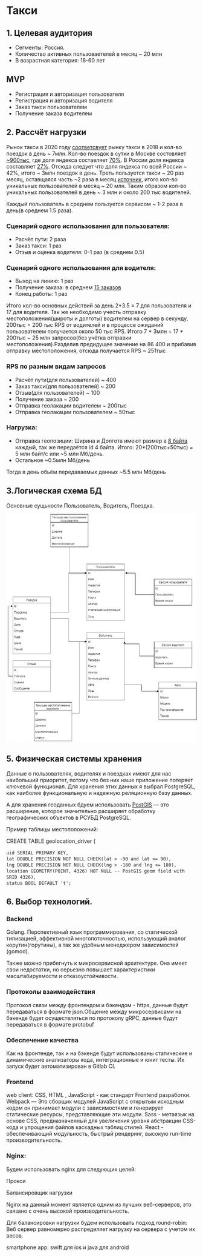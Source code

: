 # Такси
## 1. Целевая аудитория
* Сегменты: Россия.
* Количество активных пользоваетелей в месяц ~ 20  млн
* В возрастная категория: 18-60 лет

## MVP
* Регистрация и авторизация пользователя
* Регистрация и авторизация водителя
* Заказ такси пользователем
* Получение заказа водителем

## 2. Рассчёт нагрузки
Рынок такси в 2020 году [cоответсвует](https://marketing.rbc.ru/articles/12202/#:~:text=%D0%BF%D0%BE%20%D0%B4%D0%B0%D0%BD%D0%BD%D1%8B%D0%BC%20%C2%AB%D0%B0%D0%BD%D0%B0%D0%BB%D0%B8%D0%B7%D0%B0%20%D1%80%D1%8B%D0%BD%D0%BA%D0%B0%20%D1%82%D0%B0%D0%BA%D1%81%D0%B8%20%D0%B2%20%D1%80%D0%BE%D1%81%D1%81%D0%B8%D0%B8%C2%BB%2C%20) рынку такси в 2018 и кол-во поездок в день ~ 7млн. Кол-во поездок в сутки в Москве состовляет [~900тыс](https://ru.wikipedia.org/wiki/%D0%A2%D0%B0%D0%BA%D1%81%D0%B8_%D0%B2_%D0%9C%D0%BE%D1%81%D0%BA%D0%B2%D0%B5#:~:text=890%20%D1%82%D1%8B%D1%81.), где доля яндекса составляет [70%](https://vc.ru/transport/184077-deptrans-moskvy-dolya-yandeks-taksi-v-zakazah-za-sutki-vyrosla-do-70-8-v-noyabre-na-3-bolshe-chem-v-iyune#:~:text=%D0%B4%D0%B5%D0%BF%D1%82%D1%80%D0%B0%D0%BD%D1%81%20%D0%BC%D0%BE%D1%81%D0%BA%D0%B2%D1%8B%3A%20%D0%B4%D0%BE%D0%BB%D1%8F%20%C2%AB%D1%8F%D0%BD%D0%B4%D0%B5%D0%BA%D1%81.%D1%82%D0%B0%D0%BA%D1%81%D0%B8%C2%BB%20%D0%B2%20%D0%B7%D0%B0%D0%BA%D0%B0%D0%B7%D0%B0%D1%85%20%D0%B7%D0%B0%20%D1%81%D1%83%D1%82%D0%BA%D0%B8%20%D0%B2%D1%8B%D1%80%D0%BE%D1%81%D0%BB%D0%B0%20%D0%B4%D0%BE%2070%2C8%25%20%D0%B2%20%D0%BD%D0%BE%D1%8F%D0%B1%D1%80%D0%B5%20%E2%80%94%20%D0%BD%D0%B0%203%25%20%D0%B1%D0%BE%D0%BB%D1%8C%D1%88%D0%B5%2C%20%D1%87%D0%B5%D0%BC%20%D0%B2%20%D0%B8%D1%8E%D0%BD%D0%B5%20). В России доля яндекса составляет [27%](https://www.vedomosti.ru/business/articles/2020/06/11/832466-yandekstaksi-vezet#:~:text=%D1%8F%D0%BD%D0%B4%D0%B5%D0%BA%D1%81.%D1%82%D0%B0%D0%BA%D1%81%D0%B8%C2%BB%20%E2%80%93%20%D0%BA%D1%80%D1%83%D0%BF%D0%BD%D0%B5%D0%B8%D1%88%D0%B8%D0%B8%20%D0%B8%D0%BD%D1%82%D0%B5%D1%80%D0%BD%D0%B5%D1%82-%D1%81%D0%B5%D1%80%D0%B2%D0%B8%D1%81%20%D0%B7%D0%B0%D0%BA%D0%B0%D0%B7%D0%B0%20%D1%82%D0%B0%D0%BA%D1%81%D0%B8%20%D0%B2%20%D1%80%D0%BE%D1%81%D1%81%D0%B8%D0%B8.%20%D0%B0%D0%BD%D0%B0%D0%BB%D0%B8%D1%82%D0%B8%D1%87%D0%B5%D1%81%D0%BA%D0%B8%D0%B8%20%D1%86%D0%B5%D0%BD%D1%82%D1%80%20%D0%BF%D1%80%D0%B8%20%D0%BF%D1%80%D0%B0%D0%B2%D0%B8%D1%82%D0%B5%D0%BB%D1%8C%D1%81%D1%82%D0%B2%D0%B5%20%D1%80%D0%BE%D1%81%D1%81%D0%B8%D0%B8%20%D0%B2%202019%20%D0%B3.%20%D0%BE%D1%86%D0%B5%D0%BD%D0%B8%D0%B2%D0%B0%D0%BB%20%D0%B4%D0%BE%D0%BB%D1%8E%20%D1%8D%D1%82%D0%BE%D0%B3%D0%BE%20%D1%81%D0%B5%D1%80%D0%B2%D0%B8%D1%81%D0%B0%20%D0%BD%D0%B0%20%D1%80%D0%BE%D1%81%D1%81%D0%B8%D0%B8%D1%81%D0%BA%D0%BE%D0%BC%20%D1%80%D1%8B%D0%BD%D0%BA%D0%B5%20%D0%B2%2027%25). Отсюда следует что доля яндекса по всей России ~ 42%, итого ~ 3млн поездок в день. Треть пользуется такси ~ 20 раз месяц, оставщаяся часть ~2 раза в месяц [источник](https://rg.ru/2019/10/01/rossiiane-stali-chashche-polzovatsia-uslugami-taksi.html#:~:text=%20%D0%BE%D0%BA%D0%BE%D0%BB%D0%BE%20%D0%BF%D0%BE%D0%BB%D0%BE%D0%B2%D0%B8%D0%BD%D1%8B%20%D1%83%D1%87%D0%B0%D1%81%D1%82%D0%BD%D0%B8%D0%BA%D0%BE%D0%B2%20%D0%BE%D0%BF%D1%80%D0%BE%D1%81%D0%B0%20%D1%81%D0%BE%D0%BE%D0%B1%D1%89%D0%B8%D0%BB%D0%B8%2C%20%D1%87%D1%82%D0%BE%20%D0%B2%D1%8B%D0%B7%D1%8B%D0%B2%D0%B0%D1%8E%D1%82%20%D0%BC%D0%B0%D1%88%D0%B8%D0%BD%D1%83%20%D0%BE%D0%B4%D0%B8%D0%BD%20%D0%B8%D0%BB%D0%B8%20%D0%BD%D0%B5%D1%81%D0%BA%D0%BE%D0%BB%D1%8C%D0%BA%D0%BE%20%D1%80%D0%B0%D0%B7%20%D0%B2%20%D0%BC%D0%B5%D1%81%D1%8F%D1%86.%20%D1%87%D0%B5%D1%82%D0%B2%D0%B5%D1%80%D1%82%D1%8C%20%D1%80%D0%B5%D1%81%D0%BF%D0%BE%D0%BD%D0%B4%D0%B5%D0%BD%D1%82%D0%BE%D0%B2%20%D0%BF%D1%80%D0%B8%D0%B7%D0%BD%D0%B0%D0%BB%D0%B8%D1%81%D1%8C%2C%20%D1%87%D1%82%D0%BE%20%D0%B4%D0%B5%D0%BB%D0%B0%D1%8E%D1%82%20%D1%8D%D1%82%D0%BE%20%D0%BD%D0%B5%D1%81%D0%BA%D0%BE%D0%BB%D1%8C%D0%BA%D0%BE%20%D1%80%D0%B0%D0%B7%20%D0%B2%20%D0%BD%D0%B5%D0%B4%D0%B5%D0%BB%D1%8E%20%D0%B8%20%D1%87%D0%B0%D1%89%D0%B5.), итого кол-во уникальных пользователей в месяц ~ 20 млн. Таким образом кол-во уникальных пользователей в день ~ 3 млн и около 200 тыс водителей.

Каждый пользователь в среднем пользуется сервисом ~ 1-2 раза в день(в среднем 1.5 раза).
### Сценарий одного использования для пользователя:
* Расчёт пути: 2 раза
* Заказ такси: 1 раз
* Отзыв и оценка водителя: 0-1 раз (в среднем 0.5)

### Сценарий одного использования для водителя:
* Выход на линию: 1 раз
* Получение заказа: в среднем [15 заказов](https://iz.ru/876402/2019-05-08/nazvana-sredniaia-prodolzhitelnost-poezdki-na-taksi-v-moskve#:~:text=%D0%BF%D0%BE%D0%B5%D0%B7%D0%B4%D0%BA%D0%B0%20%D0%BD%D0%B0%20%D1%82%D0%B0%D0%BA%D1%81%D0%B8%20%D0%B2%20%D0%BC%D0%BE%D1%81%D0%BA%D0%B2%D0%B5%20%D0%B2%20%D1%81%D1%80%D0%B5%D0%B4%D0%BD%D0%B5%D0%BC%20%D0%B4%D0%BB%D0%B8%D1%82%D1%81%D1%8F%2021%20%D0%BC%D0%B8%D0%BD%D1%83%D1%82%D1%83)
* Конец работы: 1 раз

Итого кол-во основных действий за день 2*3.5 = 7 для пользователя и 17 для водителя. Так же необходимо учесть отправку местоположения(широты и долготы) водителем на сервер в секунду, 200тыс = 200 тыс RPS от водителей и в процессе ожиданий пользователем получается около 50 тыс RPS. Итого 7 * 3млн + 17 * 200тыс ~ 25 млн запросов(без учётка отправки местоположения).Разделив предидущее значение на 86 400 и прибавив отправку местоположения, отсюда получается RPS ~ 251тыс

### RPS по разным видам запросов
* Расчёт пути(для пользователей) ~ 400
* Заказ такси(для пользователей) ~ 200
* Отзыв(для пользователей) ~ 100
* Получение заказа ~ 200
* Отправка геолакации водителем ~ 200тыс
* Отправка геолакации пользователем ~ 50тыс

### Нагрузка:
* Отправка геопозиции: Ширина и Долгота имеют размер в [8 байта](https://developers.google.com/maps/documentation/javascript/mysql-to-maps#:~:text=%60lat%60%20float(%2010%2C%206%20)%20not%20null%20%2C%20%60lng%60%20float(%2010%2C%206%20)%20not%20null%20%2C) каждый, так же передаётся id 4 байта.
Итого: 20*(200тыс+50тыс) = 5 млн байт/c или ~5 млн Мб/день.
* Остальное ~0.5млн Мб/день

Тогда в день обьём передаваемых данных ~5.5 млн Мб/день

## 3.Логическая схема БД
Основные сущьности Пользователь, Водитель, Поездка.

![](imgs/img2.png)

## 5. Физическая системы хранения
Данные о пользователях, водителях и поездках имеют для нас наибольший приоритет, потому что без них наше приложение потеряет ключевой функционал. Для хранения этих данных я выбрал PostgreSQL, как наиболее функциональную и надежную реляционную базу данных.

А для хранения геоданных бдуем использовать [PostGIS](https://habr.com/ru/post/228023/#:~:text=%D0%BB%D0%BE%D0%B3%D0%B0%D1%80%D0%B8%D1%84%D0%BC-,postgis,-PostGIS) — это расширение, которое значительно расширяет обработку географических объектов в РСУБД PostgreSQL.

Пример таблицы местоположений:

CREATE TABLE geolocation_driver (
    
    uid SERIAL PRIMARY KEY,
    lat DOUBLE PRECISION NOT NULL CHECK(lat > -90 and lat <= 90),
    lng DOUBLE PRECISION NOT NULL CHECK(lng > -180 and lng <= 180),
    location GEOMETRY(POINT, 4326) NOT NULL -- PostGIS geom field with SRID 4326),
    status BOOL DEFAULT 't';

## 6. Выбор технологий.

### Backend
Golang. Перспективный язык программирования, со статической типизацией, эффективной многопоточностью, использующий аналог корутин(горутины), а так же удобным менеджером зависимостей (gomod).

Также можно прибегнуть к микросервисной архитектуре. Она имеет свои недостатки, но серьезно повышает характеристики масштабируемости и отказоустойчивости.

### Протоколы взаимодействия
Протокол связи между фронтендом и бэкендом - https, данные будут передаваться в формате json.Общение между микросервисами на бэкенде будет осуществляться по протоколу gRPC, данные будут передаваться в формате protobuf

### Обеспечение качества
Как на фронтенде, так и на бэкенде будут использованы статические и динамические анализаторы кода, интеграционные и юнит тесты. Их запуск будет автоматизирован в Gitlab CI.


### Frontend
web client:
CSS, HTML , JavaScript - как стандарт Frontend разработки. Webpack — Это сборщик модулей JavaScript с открытым исходным кодом он принимает модули с зависимостями и генерирует статические ресурсы, представляющие эти модули. Sass - метаязык на основе CSS, предназначенный для увеличения уровня абстракции CSS-кода и упрощения файлов каскадных таблиц стилей. React - обеспечивающий модульность, быстрый рендеринг, высокую run-time производительность.

### Nginx:
Будем использовать nginx для следующих целей:

Прокси

Балансировщик нагрузки

Nginx на данный момент является одним из лучших веб-серверов, это связано с очень высокой производительность.

Для балансировки нагрузки будем использовать подход round-robin: Веб сервер равномерно распределяет нагрузку на сервера с учетом их весов.


smartphone app: swift для ios и java для android

